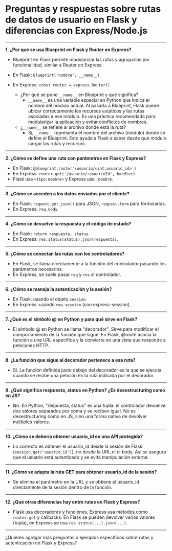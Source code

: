 # Preguntas y respuestas sobre rutas de datos de usuario en Flask y diferencias con Express/Node.js

---

**1. ¿Por qué se usa Blueprint en Flask y Router en Express?**
- Blueprint en Flask permite modularizar las rutas y agruparlas por funcionalidad, similar a Router en Express.
- En Flask: `Blueprint('nombre', __name__)`
- En Express: `const router = express.Router()`

  - ¿Por qué se pone `__name__` en Blueprint y qué significa?
    - `__name__` es una variable especial en Python que indica el nombre del módulo actual. Al pasarla a Blueprint, Flask puede ubicar correctamente los recursos estáticos y las rutas asociadas a ese módulo. Es una práctica recomendada para modularizar la aplicación y evitar conflictos de nombres.
  - ¿`__name__` se refiere al archivo donde está la ruta?
    - Sí, `__name__` representa el nombre del archivo (módulo) donde se define el Blueprint. Esto ayuda a Flask a saber desde qué módulo cargar las rutas y recursos.

---

**2. ¿Cómo se define una ruta con parámetros en Flask y Express?**
- En Flask: `@blueprint.route('/usuario/<int:usuario_id>')`
- En Express: `router.get('/usuario/:usuarioId', handler)`
- Flask usa `<tipo:nombre>` y Express usa `:nombre`.

---

**3. ¿Cómo se acceden a los datos enviados por el cliente?**
- En Flask: `request.get_json()` para JSON, `request.form` para formularios.
- En Express: `req.body`.

---

**4. ¿Cómo se devuelve la respuesta y el código de estado?**
- En Flask: `return respuesta, status`.
- En Express: `res.status(status).json(respuesta)`.

---

**5. ¿Cómo se conectan las rutas con los controladores?**
- En Flask, se llama directamente a la función del controlador pasando los parámetros necesarios.
- En Express, se suele pasar `req` y `res` al controlador.

---

**6. ¿Cómo se maneja la autenticación y la sesión?**
- En Flask: usando el objeto `session`.
- En Express: usando `req.session` (con express-session).

---

**7. ¿Qué es el símbolo @ en Python y para qué sirve en Flask?**
- El símbolo @ en Python se llama "decorador". Sirve para modificar el comportamiento de la función que sigue. En Flask, @route asocia la función a una URL específica y la convierte en una vista que responde a peticiones HTTP.

---

**8. ¿La función que sigue al decorador pertenece a esa ruta?**
- Sí. La función definida justo debajo del decorador es la que se ejecuta cuando se recibe una petición en la ruta indicada por el decorador.

---

**9. ¿Qué significa respuesta, status en Python? ¿Es desestructuring como en JS?**
- No. En Python, "respuesta, status" es una tupla: el controlador devuelve dos valores separados por coma y se reciben igual. No es desestructuring como en JS, sino una forma nativa de devolver múltiples valores.

---

**10. ¿Cómo se debería obtener usuario_id en una API protegida?**
- Lo correcto es obtener el usuario_id desde la sesión de Flask (`session.get('usuario_id')`), no desde la URL ni el body. Así se asegura que el usuario está autenticado y se evita manipulación externa.

---

**11. ¿Cómo se adapta la ruta GET para obtener usuario_id de la sesión?**
- Se elimina el parámetro en la URL y se obtiene el usuario_id directamente de la sesión dentro de la función.

---

**12. ¿Qué otras diferencias hay entre rutas en Flask y Express?**
- Flask usa decoradores y funciones, Express usa métodos como `router.get` y callbacks. En Flask se pueden devolver varios valores (tupla), en Express se usa `res.status(...).json(...)`.

---

¿Quieres agregar más preguntas o ejemplos específicos sobre rutas y autenticación en Flask y Express?

